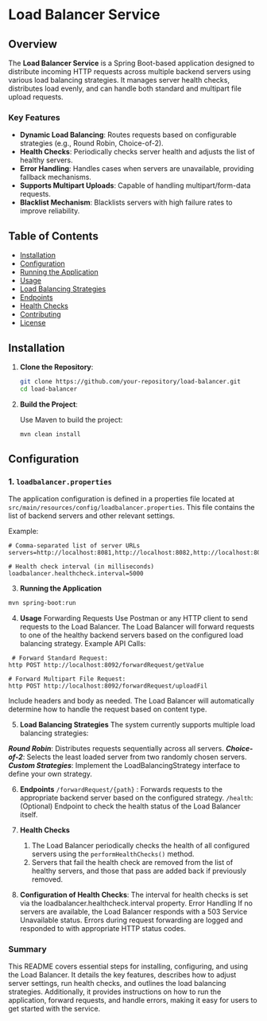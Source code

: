 # Load Balancer Service

## Overview

The **Load Balancer Service** is a Spring Boot-based application designed to distribute incoming HTTP requests across multiple backend servers using various load balancing strategies. It manages server health checks, distributes load evenly, and can handle both standard and multipart file upload requests.

### Key Features

- **Dynamic Load Balancing**: Routes requests based on configurable strategies (e.g., Round Robin, Choice-of-2).
- **Health Checks**: Periodically checks server health and adjusts the list of healthy servers.
- **Error Handling**: Handles cases when servers are unavailable, providing fallback mechanisms.
- **Supports Multipart Uploads**: Capable of handling multipart/form-data requests.
- **Blacklist Mechanism**: Blacklists servers with high failure rates to improve reliability.

## Table of Contents

- [Installation](#installation)
- [Configuration](#configuration)
- [Running the Application](#running-the-application)
- [Usage](#usage)
- [Load Balancing Strategies](#load-balancing-strategies)
- [Endpoints](#endpoints)
- [Health Checks](#health-checks)
- [Contributing](#contributing)
- [License](#license)

## Installation

1. **Clone the Repository**:

    ```bash
    git clone https://github.com/your-repository/load-balancer.git
    cd load-balancer
    ```

2. **Build the Project**:

   Use Maven to build the project:

    ```bash
    mvn clean install
    ```

## Configuration

### 1. `loadbalancer.properties`

The application configuration is defined in a properties file located at `src/main/resources/config/loadbalancer.properties`. This file contains the list of backend servers and other relevant settings.

Example:

```properties
# Comma-separated list of server URLs
servers=http://localhost:8081,http://localhost:8082,http://localhost:8083

# Health check interval (in milliseconds)
loadbalancer.healthcheck.interval=5000
```

3. **Running the Application**
 ```bash
mvn spring-boot:run
```

4. **Usage**
Forwarding Requests
Use Postman or any HTTP client to send requests to the Load Balancer.
The Load Balancer will forward requests to one of the healthy backend servers based on the configured load balancing strategy.
Example API Calls:
```properties
 # Forward Standard Request:
http POST http://localhost:8092/forwardRequest/getValue

# Forward Multipart File Request:
http POST http://localhost:8092/forwardRequest/uploadFil
```

Include headers and body as needed. The Load Balancer will automatically determine how to handle the request based on content type.

5. **Load Balancing Strategies**
The system currently supports multiple load balancing strategies:

  ***Round Robin***: 
   Distributes requests sequentially across all servers.
  ***Choice-of-2***: 
   Selects the least loaded server from two randomly chosen servers.
  ***Custom Strategies***: 
   Implement the LoadBalancingStrategy interface to define your own strategy.

6. **Endpoints**
 ```/forwardRequest/{path}``` : Forwards requests to the appropriate backend server based on 
   the 
   configured strategy.
```/health```: (Optional) Endpoint to check the health status of the Load Balancer itself.
7. **Health Checks**
     1. The Load Balancer periodically checks the health of all configured servers using the 
   ```performHealthChecks()``` method. 
     2. Servers that fail the health check are removed from the list of healthy servers, and those that pass are added back if previously removed.

7. **Configuration of Health Checks**:
The interval for health checks is set via the loadbalancer.healthcheck.interval property.
Error Handling
If no servers are available, the Load Balancer responds with a 503 Service Unavailable status.
Errors during request forwarding are logged and responded to with appropriate HTTP status codes.

### Summary

This README covers essential steps for installing, configuring, and using the Load Balancer. It details the key features, describes how to adjust server settings, run health checks, and outlines the load balancing strategies. Additionally, it provides instructions on how to run the application, forward requests, and handle errors, making it easy for users to get started with the service.


